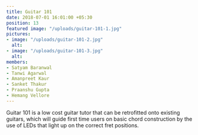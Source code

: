 ```yaml
---
title: Guitar 101
date: 2018-07-01 16:01:00 +05:30
position: 13
featured image: "/uploads/guitar-101-1.jpg"
pictures:
- image: "/uploads/guitar-101-2.jpg"
  alt:
- image: "/uploads/guitar-101-3.jpg"
  alt:
members:
- Satyam Baranwal
- Tanwi Agarwal
- Amanpreet Kaur
- Sanket Thakur
- Praanshu Gupta
- Hemang Vellore 
---
```


Guitar 101 is a low cost guitar tutor that can be retrofitted onto existing guitars, which will guide first time users on basic chord construction by the use of LEDs that light up on the correct fret positions.
